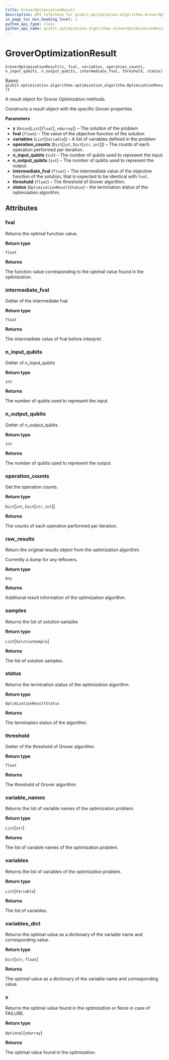```yaml
---
title: GroverOptimizationResult
description: API reference for qiskit.optimization.algorithms.GroverOptimizationResult
in_page_toc_min_heading_level: 1
python_api_type: class
python_api_name: qiskit.optimization.algorithms.GroverOptimizationResult
---
```


# GroverOptimizationResult

<span id="qiskit.optimization.algorithms.GroverOptimizationResult" />

`GroverOptimizationResult(x, fval, variables, operation_counts, n_input_qubits, n_output_qubits, intermediate_fval, threshold, status)`

Bases: `qiskit.optimization.algorithms.optimization_algorithm.OptimizationResult`

A result object for Grover Optimization methods.

Constructs a result object with the specific Grover properties.

**Parameters**

*   **x** (`Union`\[`List`\[`float`], `ndarray`]) – The solution of the problem
*   **fval** (`float`) – The value of the objective function of the solution
*   **variables** (`List`\[`Variable`]) – A list of variables defined in the problem
*   **operation\_counts** (`Dict`\[`int`, `Dict`\[`str`, `int`]]) – The counts of each operation performed per iteration.
*   **n\_input\_qubits** (`int`) – The number of qubits used to represent the input.
*   **n\_output\_qubits** (`int`) – The number of qubits used to represent the output.
*   **intermediate\_fval** (`float`) – The intermediate value of the objective function of the solution, that is expected to be identical with `fval`.
*   **threshold** (`float`) – The threshold of Grover algorithm.
*   **status** (`OptimizationResultStatus`) – the termination status of the optimization algorithm.

## Attributes

<span id="qiskit.optimization.algorithms.GroverOptimizationResult.fval" />

### fval

Returns the optimal function value.

**Return type**

`float`

**Returns**

The function value corresponding to the optimal value found in the optimization.

<span id="qiskit.optimization.algorithms.GroverOptimizationResult.intermediate_fval" />

### intermediate\_fval

Getter of the intermediate fval

**Return type**

`float`

**Returns**

The intermediate value of fval before interpret.

<span id="qiskit.optimization.algorithms.GroverOptimizationResult.n_input_qubits" />

### n\_input\_qubits

Getter of n\_input\_qubits

**Return type**

`int`

**Returns**

The number of qubits used to represent the input.

<span id="qiskit.optimization.algorithms.GroverOptimizationResult.n_output_qubits" />

### n\_output\_qubits

Getter of n\_output\_qubits

**Return type**

`int`

**Returns**

The number of qubits used to represent the output.

<span id="qiskit.optimization.algorithms.GroverOptimizationResult.operation_counts" />

### operation\_counts

Get the operation counts.

**Return type**

`Dict`\[`int`, `Dict`\[`str`, `int`]]

**Returns**

The counts of each operation performed per iteration.

<span id="qiskit.optimization.algorithms.GroverOptimizationResult.raw_results" />

### raw\_results

Return the original results object from the optimization algorithm.

Currently a dump for any leftovers.

**Return type**

`Any`

**Returns**

Additional result information of the optimization algorithm.

<span id="qiskit.optimization.algorithms.GroverOptimizationResult.samples" />

### samples

Returns the list of solution samples

**Return type**

`List`\[`SolutionSample`]

**Returns**

The list of solution samples.

<span id="qiskit.optimization.algorithms.GroverOptimizationResult.status" />

### status

Returns the termination status of the optimization algorithm.

**Return type**

`OptimizationResultStatus`

**Returns**

The termination status of the algorithm.

<span id="qiskit.optimization.algorithms.GroverOptimizationResult.threshold" />

### threshold

Getter of the threshold of Grover algorithm.

**Return type**

`float`

**Returns**

The threshold of Grover algorithm.

<span id="qiskit.optimization.algorithms.GroverOptimizationResult.variable_names" />

### variable\_names

Returns the list of variable names of the optimization problem.

**Return type**

`List`\[`str`]

**Returns**

The list of variable names of the optimization problem.

<span id="qiskit.optimization.algorithms.GroverOptimizationResult.variables" />

### variables

Returns the list of variables of the optimization problem.

**Return type**

`List`\[`Variable`]

**Returns**

The list of variables.

<span id="qiskit.optimization.algorithms.GroverOptimizationResult.variables_dict" />

### variables\_dict

Returns the optimal value as a dictionary of the variable name and corresponding value.

**Return type**

`Dict`\[`str`, `float`]

**Returns**

The optimal value as a dictionary of the variable name and corresponding value.

<span id="qiskit.optimization.algorithms.GroverOptimizationResult.x" />

### x

Returns the optimal value found in the optimization or None in case of FAILURE.

**Return type**

`Optional`\[`ndarray`]

**Returns**

The optimal value found in the optimization.

